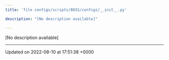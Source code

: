 ```yaml
---
title: 'file configs/scripts/BOSS/configs/__init__.py'

description: "[No description available]"

---
```







[No description available]






-------------------------------

Updated on 2022-08-10 at 17:51:38 +0000
